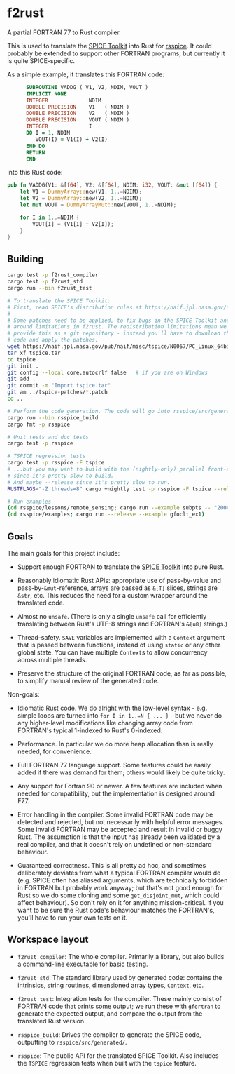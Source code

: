 # f2rust

A partial FORTRAN 77 to Rust compiler.

This is used to translate the [SPICE Toolkit](https://naif.jpl.nasa.gov/naif/toolkit.html)
into Rust for [rsspice](https://github.com/zaynar/rsspice).
It could probably be extended to support other FORTRAN programs,
but currently it is quite SPICE-specific.

As a simple example, it translates this FORTRAN code:

```fortran
      SUBROUTINE VADDG ( V1, V2, NDIM, VOUT )
      IMPLICIT NONE
      INTEGER             NDIM
      DOUBLE PRECISION    V1   ( NDIM )
      DOUBLE PRECISION    V2   ( NDIM )
      DOUBLE PRECISION    VOUT ( NDIM )
      INTEGER             I
      DO I = 1, NDIM
         VOUT(I) = V1(I) + V2(I)
      END DO
      RETURN
      END
```

into this Rust code:

```rust
pub fn VADDG(V1: &[f64], V2: &[f64], NDIM: i32, VOUT: &mut [f64]) {
    let V1 = DummyArray::new(V1, 1..=NDIM);
    let V2 = DummyArray::new(V2, 1..=NDIM);
    let mut VOUT = DummyArrayMut::new(VOUT, 1..=NDIM);

    for I in 1..=NDIM {
        VOUT[I] = (V1[I] + V2[I]);
    }
}
```

## Building

```sh
cargo test -p f2rust_compiler
cargo test -p f2rust_std
cargo run --bin f2rust_test

# To translate the SPICE Toolkit:
# First, read SPICE's distribution rules at https://naif.jpl.nasa.gov/naif/rules.html
#
# Some patches need to be applied, to fix bugs in the SPICE Toolkit and to work
# around limitations in f2rust. The redistribution limitations mean we can't
# provide this as a git repository - instead you'll have to download the original
# code and apply the patches.
wget https://naif.jpl.nasa.gov/pub/naif/misc/tspice/N0067/PC_Linux_64bit/tspice.tar
tar xf tspice.tar
cd tspice
git init .
git config --local core.autocrlf false   # if you are on Windows
git add .
git commit -m "Import tspice.tar"
git am ../tspice-patches/*.patch
cd ..

# Perform the code generation. The code will go into rsspice/src/generated/
cargo run --bin rsspice_build
cargo fmt -p rsspice

# Unit tests and doc tests
cargo test -p rsspice

# TSPICE regression tests
cargo test -p rsspice -F tspice
# ...but you may want to build with the (nightly-only) parallel front-end,
# since it's pretty slow to build.
# And maybe --release since it's pretty slow to run.
RUSTFLAGS="-Z threads=8" cargo +nightly test -p rsspice -F tspice --release

# Run examples
(cd rsspice/lessons/remote_sensing; cargo run --example subpts -- "2004 jun 11 19:32:00")
(cd rsspice/examples; cargo run --release --example gfoclt_ex1)
```

## Goals

The main goals for this project include:

* Support enough FORTRAN to translate the [SPICE Toolkit](https://naif.jpl.nasa.gov/naif/toolkit.html)
into pure Rust.

* Reasonably idiomatic Rust APIs:
appropriate use of pass-by-value and pass-by-`&mut`-reference,
arrays are passed as `&[T]` slices, strings are `&str`, etc.
This reduces the need for a custom wrapper around the translated code.

* Almost no `unsafe`. (There is only a single `unsafe` call for efficiently translating 
between Rust's UTF-8 strings and FORTRAN's `&[u8]` strings.)

* Thread-safety. `SAVE` variables are implemented with a `Context` argument
that is passed between functions, instead of using `static` or any other global state.
You can have multiple `Context`s to allow concurrency across multiple threads.

* Preserve the structure of the original FORTRAN code, as far as possible,
to simplify manual review of the generated code.

Non-goals:

* Idiomatic Rust code. We do alright with the low-level syntax - e.g. simple loops are turned
into `for I in 1..=N { ... }` - but we never do any higher-level modifications
like changing array code from FORTRAN's typical 1-indexed to Rust's 0-indexed.

* Performance. In particular we do more heap allocation than is really needed,
for convenience.

* Full FORTRAN 77 language support. Some features could be easily added if there
was demand for them; others would likely be quite tricky.

* Any support for Fortran 90 or newer. A few features are included when needed
for compatibility, but the implementation is designed around F77.

* Error handling in the compiler. Some invalid FORTRAN code may be detected and rejected,
but not necessarily with helpful error messages.
Some invalid FORTRAN may be accepted and result in invalid or buggy Rust.
The assumption is that the input has already been validated by a real compiler,
and that it doesn't rely on undefined or non-standard behaviour.

* Guaranteed correctness. This is all pretty ad hoc, and sometimes deliberately deviates
from what a typical FORTRAN compiler would do (e.g. SPICE often has aliased arguments, 
which are technically forbidden in FORTRAN but probably work anyway; but that's not good
enough for Rust so we do some cloning and some `get_disjoint_mut`, which could affect
behaviour). So don't rely on it for anything mission-critical.
If you want to be sure the Rust code's behaviour matches the FORTRAN's,
you'll have to run your own tests on it.

## Workspace layout

* `f2rust_compiler`: The whole compiler. Primarily a library,
but also builds a command-line executable for basic testing.

* `f2rust_std`: The standard library used by generated code: contains the intrinsics,
string routines, dimensioned array types, `Context`, etc.

* `f2rust_test`: Integration tests for the compiler.
These mainly consist of FORTRAN code that prints some output;
we run these with `gfortran` to generate the expected output,
and compare the output from the translated Rust version.

* `rsspice_build`: Drives the compiler to generate the SPICE code,
outputting to `rsspice/src/generated/`.

* `rsspice`: The public API for the translated SPICE Toolkit.
Also includes the `TSPICE` regression tests when built with the `tspice` feature.